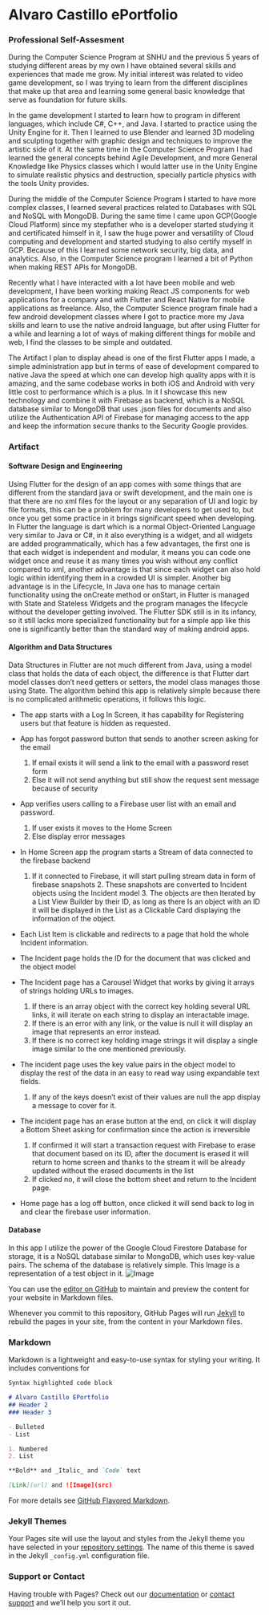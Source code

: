 # Alvaro Castillo ePortfolio

### Professional Self-Assesment 

   During the Computer Science Program at SNHU and the previous 5 years of studying different areas by my own I have obtained several skills and experiences that made me grow. My initial interest was related to video game development, so I was trying to learn from the different disciplines that make up that area and learning some general basic knowledge that serve as foundation for future skills.
  
   In the game development I started to learn how to program in different languages, which include C#, C++, and Java. I started to practice using the Unity Engine for it. Then I learned to use Blender and learned 3D modeling and sculpting together with graphic design and techniques to improve the artistic side of it. At the same time in the Computer Science Program I had learned the general concepts behind Agile Development, and more General Knowledge like Physics classes which I would latter use in the Unity Engine to simulate realistic physics and destruction, specially particle physics with the tools Unity provides.
 
   During the middle of the Computer Science Program I started to have more complex classes, I learned several practices related to Databases with SQL and NoSQL with MongoDB. During the same time I came upon GCP(Google Cloud Platform) since my stepfather who is a developer started studying it and certificated himself in it, I saw the huge power and versatility of Cloud computing and development and started studying to also certify myself in GCP. Because of this I learned some network security, big data, and analytics. Also, in the Computer Science program I learned a bit of Python when making REST APIs for MongoDB.
	
   Recently what I have interacted with a lot have been mobile and web development, I have been working making React JS components for web applications for a company and with Flutter and React Native for mobile applications as freelance. Also, the Computer Science program finale had a few android development classes where I got to practice more my Java skills and learn to use the native android language, but after using Flutter for a while and learning a lot of ways of making different things for mobile and web, I find the classes to be simple and outdated.
	
   The Artifact I plan to display ahead is one of the first Flutter apps I made, a simple administration app but in terms of ease of development compared to native Java the speed at which one can develop high quality apps with it is amazing, and the same codebase works in both iOS and Android with very little cost to performance which is a plus. In it I showcase this new technology and combine it with Firebase as backend, which is a NoSQL database similar to MongoDB that uses .json files for documents and also utilize the Authentication API of Firebase for managing access to the app and keep the information secure thanks to the Security Google provides.


### Artifact

#### Software Design and Engineering

   Using Flutter for the design of an app comes with some things that are different from the standard java or swift development, and the main one is that there are no xml files for the layout or any separation of UI and logic by file formats, this can be a problem for many developers to get used to, but once you get some practice in it brings significant speed when developing. In Flutter the language is dart which is a normal Object-Oriented Language very similar to Java or C#, in it also everything is a widget, and all widgets are added programmatically, which has a few advantages, the first one is that each widget is independent and modular, it means you can code one widget once and reuse it as many times you wish without any conflict compared to xml, another advantage is that since each widget can also hold logic within identifying them in a crowded UI is simpler. Another big advantage is in the Lifecycle, In Java one has to manage certain functionality using the onCreate method or onStart, in Flutter is managed with State and Stateless Widgets and the program manages the lifecycle without the developer getting involved. The Flutter SDK still is in its infancy, so it still lacks more specialized functionality but for a simple app like this one is significantly better than the standard way of making android apps.

#### Algorithm and Data Structures

   Data Structures in Flutter are not much different from Java, using a model class that holds the data of each object, the difference is that Flutter dart model classes don’t need getters or setters, the model class manages those using State. The algorithm behind this app is relatively simple because there is no complicated arithmetic operations, it follows this logic.
   
- The app starts with a Log In Screen, it has capability for Registering users but that feature is hidden as requested.
- App has forgot password button that sends to another screen asking for the email
 	1. 	If email exists it will send a link to the email with a password reset form
	2.	Else it will not send anything but still show the request sent message because of security
  
- App verifies users calling to a Firebase user list with an email and password.
 	1.	If user exists it moves to the Home Screen
  	2.	Else display error messages
  
-	In Home Screen app the program starts a Stream of data connected to the firebase backend
  	1.	If it connected to Firebase, it will start pulling stream data in form of firebase snapshots
    	2.	These snapshots are converted to Incident objects using the Incident model
    	3.	The objects are then Iterated by a List View Builder by their ID, as long as there Is an object with an ID it will be displayed in the List as a Clickable Card displaying the information of the object.
    
- Each List Item is clickable and redirects to a page that hold the whole Incident information.
- The Incident page holds the ID for the document that was clicked and the object model
- The Incident page has a Carousel Widget that works by giving it arrays of strings holding URLs to images.
  	1.	If there is an array object with the correct key holding several URL links, it will iterate on each string to display an        	interactable image.
  	2.	If there is an error with any link, or the value is null it will display an image that represents an error instead.
  	3.	If there is no correct key holding image strings it will display a single image similar to the one mentioned previously.
  
- The incident page uses the key value pairs in the object model to display the rest of the data in an easy to read way using    		expandable text fields.
  	1.	If any of the keys doesn’t exist of their values are null the app display a message to cover for it.
  
- The incident page has an erase button at the end, on click it will display a Bottom Sheet asking for confirmation since the 		action is irreversible
  	1.	If confirmed it will start a transaction request with Firebase to erase that document based on its ID, after the document is erased it will return to home screen and thanks to the stream it will be already updated without the erased documents in the list
  	2.	If clicked no, it will close the bottom sheet and return to the Incident page.
  
- Home page has a log off button, once clicked it will send back to log in and clear the firebase user information.

#### Database

In this app I utilize the power of the Google Cloud Firestore Database for storage, it is a NoSQL database similar to MongoDB, which uses key-value pairs. The schema of the database is relatively simple. This Image is a representation of a test object in it.
![Image](https://i.ibb.co/0M4TM0p/Capture0.png)
	


You can use the [editor on GitHub](https://github.com/dailandemon/dailandemon.github.io/edit/master/index.md) to maintain and preview the content for your website in Markdown files.

Whenever you commit to this repository, GitHub Pages will run [Jekyll](https://jekyllrb.com/) to rebuild the pages in your site, from the content in your Markdown files.

### Markdown

Markdown is a lightweight and easy-to-use syntax for styling your writing. It includes conventions for

```markdown
Syntax highlighted code block

# Alvaro Castillo EPortfolio
## Header 2
### Header 3

- Bulleted
- List

1. Numbered
2. List

**Bold** and _Italic_ and `Code` text

[Link](url) and ![Image](src)
```

For more details see [GitHub Flavored Markdown](https://guides.github.com/features/mastering-markdown/).

### Jekyll Themes

Your Pages site will use the layout and styles from the Jekyll theme you have selected in your [repository settings](https://github.com/dailandemon/dailandemon.github.io/settings). The name of this theme is saved in the Jekyll `_config.yml` configuration file.

### Support or Contact

Having trouble with Pages? Check out our [documentation](https://help.github.com/categories/github-pages-basics/) or [contact support](https://github.com/contact) and we’ll help you sort it out.
